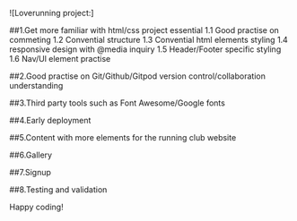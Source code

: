 ![Loverunning project:]

##1.Get more familiar with html/css project essential
1.1 Good practise on commeting
1.2 Convential structure
1.3 Convential html elements styling
1.4 responsive design with @media inquiry
1.5 Header/Footer specific styling
1.6 Nav/Ul element practise

##2.Good practise on Git/Github/Gitpod version control/collaboration understanding

##3.Third party tools such as Font Awesome/Google fonts

##4.Early deployment

##5.Content with more elements for the running club website

##6.Gallery

##7.Signup

##8.Testing and validation

Happy coding!
